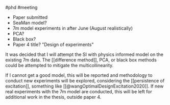 #phd
#meeting
* Paper submitted
* SeaMan model?
* 7m model experiments in after June (August realistically)
* PCA?
* Black box?
* Paper 4 title? "Design of experiments"

It was decided that I will attempt the SI with physics informed model on the existing 7m data. The [[difference method]], PCA, or black box methods could be attempted to mitigate the multicollinearity. 

If I cannot get a good model, this will be reported and methodology to conduct new experiments will be explored, considering the [[persistence of excitation]], something like [[@wangOptimalDesignExcitation2020]]. If new real experiments with the 7m model are conducted, this will be left for additional work in the thesis, outside paper 4. 